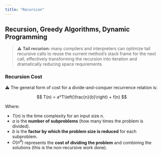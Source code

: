 ```yaml
---
title: "Recursion"
---
```


## Recursion, Greedy Algorithms, Dynamic Programming

> :warning: **Tail recurion:** many compilers and interpreters can optimize tail recursive calls to reuse the current method’s stack frame for the next call, effectively transforming the recursion into iteration and dramatically reducing space requirements.

### Recursion Cost

:warning: The general form of cost for a divide-and-conquer recurrence relation is:

$$
T(n) = a*T\left(\frac{n}{b}\right) + f(n)
$$

Where:

- $T(n)$ is the time complexity for an input size $n$.
- $a$ is the **number of subproblems** (how many times the problem is divided).
- $b$ is the **factor by which the problem size is reduced** for each subproblem.
- $O(n^d)$ represents the **cost of dividing the problem** and combining the solutions (this is the non-recursive work done).